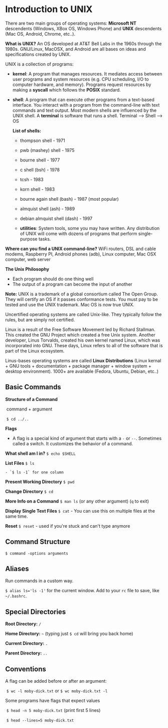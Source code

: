 # Introduction to UNIX

There are two main groups of operating systems: **Microsoft NT** descendents (Windows, XBox OS, Windows Phone) and **UNIX** descendents (Mac OS, Android, Chrome, etc..).

**What is UNIX?** An OS developed at AT&T Bell Labs in the 1960s through the 1980s. GNU/Linux, MacOSX, and Android are all bases on ideas and specifications created by UNIX.

UNIX is a collection of programs:

 - **kernel**: A program that manages resources. It mediates access between user programs and system resources (e.g. CPU scheduling, I/O to computer hardware, and memory). Programs request resources by making a **syscall** which follows the **POSIX** standard.

 - **shell**: A program that can execute other programs from a text-based interface. You interact with a program from the command-line with text commands and text output. Most modern shells are influenced by the UNIX shell. A **terminal** is software that runs a shell. Terminal --> Shell --> OS

   **List of shells:**

   - thompson shell - 1971
   - pwb (mashey) shell - 1975
   - bourne shell - 1977
   - c shell (bsh) - 1978
   - tcsh - 1983
   - korn shell - 1983
   - bourne again shell (bash) - 1987 (most popular)
   - almquist shell (ash) - 1989
   - debian almquist shell (dash) - 1997

	- **utilities**: System tools, some you may have written. Any distribution of UNIX will come with dozens of programs that perform single-purpose tasks.



**Where can you find a UNIX command-line?** WiFi routers, DSL and cable modems, Raspberry PI, Android phones (adb), Linux computer, Mac OSX computer, web server



**The Unix Philosophy**

- Each program should do one thing well
- The output of a program can become the input of another



**Note:** UNIX is a trademark of a global consortium called The Open Group. They will certify an OS if it passes conformance tests. You must pay to be tested and use the UNIX trademark. Mac OS is now true UNIX. 

Uncertified operating systems are called Unix-like. They typically follow the rules, but are simply not certified.

Linux is a result of the Free Software Movement led by Richard Stallman. This created the GNU Project which created a free Unix system. Another developer, Linus Torvalds, created his own kernel named Linux, which was incorporated into GNU. These days, Linux refers to all of the software that is part of the Linux ecosystem.

Linus-bases operating systems are called **Linux Distributions** (Linux kernal + GNU tools + documentation + package manager + window system + desktop environment). 1000+ are available (Fedora, Ubuntu, Debian, etc..)



## Basic Commands

**Structure of a Command**

​	command + argument 

​	`$ cd ../..`

**Flags**

- A flag is a special kind of argument that starts with a `-` or `--`. Sometimes called a switch. It customizes the behavior of a command.



**What shell am I in?**  `$ echo $SHELL`

**List Files** `$ ls` 

	- `$ ls -1` for one column

**Present Working Directory** `$ pwd`

**Change Directory** `$ cd`

**More Info on a Command** `$ man ls` (or any other argument) (`q` to exit)

**Display Single Text Files** `$ cat` - You can use this on multiple files at the same time.

**Reset** `$ reset` - used if you're stuck and can't type anymore



## Command Structure

```
$ command -options arguments
```





## Aliases

Run commands in a custom way.

`$ alias ls='ls -1'` for the current window. Add to your `rc` file to save, like `~/.bashrc`. 



## Special Directories

**Root Directory:** `/`

**Home Directory:** `~` (typing just `$ cd` will bring you back home)

**Current Directory:** `.`

**Parent Directory:** `..`



## Conventions

A flag can be added before or after an argument: 

​	`$ wc -l moby-dick.txt` or `$ wc moby-dick.txt -l`

Some programs have flags that expect values

​	`$ head -n 5 moby-dick.txt` (print first 5 lines)

​	`$ head --lines=5 moby-dick.txt`
